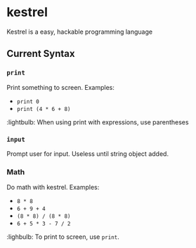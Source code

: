 # kestrel

Kestrel is a easy, hackable programming language

## Current Syntax

### `print`

Print something to screen. Examples:

- `print 0`
- `print (4 * 6 + 8)`

:lightbulb: When using print with expressions, use parentheses

### `input`

Prompt user for input. Useless until string object added.

### Math

Do math with kestrel. Examples:

- `8 * 8`
- `6 + 9 + 4`
- `(8 * 8) / (8 * 8)`
- `6 + 5 * 3 - 7 / 2`

:lighbulb: To print to screen, use `print`.

